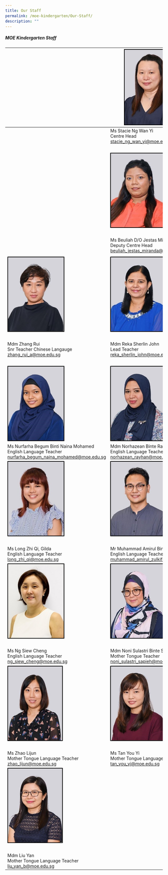 ```yaml
---
title: Our Staff
permalink: /moe-kindergarten/Our-Staff/
description: ""
---
```

##### MOE Kindergarten Staff

| | <img style="width:178px; height:236; border:2px double black" src="/images/MOE%20Kindergarten/Our%20Staff/Stacie_2.jpeg">| |
| -------- | -------- | -------- |
| | Ms Stacie Ng Wan Yi <br> Centre Head<br><a href="mailto:stacie_ng_wan_yi@moe.edu.sg" target="_blank">stacie_ng_wan_yi@moe.edu.sg</a> | | 
|  |  |  |
|  | <img style="border:2px double black; width:178px; height:236px;" src="/images/MOE%20Kindergarten/Our%20Staff/S3.jpg"> |  |
|  |  |  |
|   |  Ms Beuliah D/O Jestas Miranda <br> Deputy Centre Head <br><a href="mailto:beuliah_jestas_miranda@moe.edu.sg" target="_blank"> beuliah_jestas_miranda@moe.edu.sg</a>| |
| | |
| <img style="border:2px double black; width:178px; height:236px;" src="/images/MOE%20Kindergarten/Our%20Staff/S6.jpg"> | <img style="border:2px double black; width:178px; height:236px;" src="/images/MOE%20Kindergarten/Our%20Staff/S4.jpg"> | <img style="border:2px double black; width:178px; height:236px;" src="/images/MOE%20Kindergarten/Our%20Staff/S5.jpg"> |
|  |  |  |
| Mdm Zhang Rui <br> Snr Teacher Chinese Langauge <br><a href="mailto:zhang_rui_a@moe.edu.sg" target="_blank">zhang_rui_a@moe.edu.sg </a>|  Mdm Reka Sherlin John <br> Lead Teacher <br><a href="mailto:reka_sherlin_john@moe.edu.sg" target="_blank">reka_sherlin_john@moe.edu.sg</a> | Mdm Sarinah Binte Salleh<br> Senior Teacher English Language <br><a href="mailto:sarinah_salleh@moe.edu.sg " target="_blank">sarinah_salleh@moe.edu.sg</a>
|  |  |  |
| <img style="border:2px double black; width:178px; height:236px;" src="/images/MOE%20Kindergarten/Our%20Staff/S7.jpg"> | <img style="border:2px double black; width:178px; height:236px" src="/images/MOE%20Kindergarten/Our%20Staff/S8.jpg"> | <img style="border:2px double black; width:178px; height:236px;" src="/images/MOE%20Kindergarten/Our%20Staff/S9.jpg"> |
|  Ms Nurfarha Begum Binti Naina Mohamed <br> English Language Teacher<br> <a href="mailto:nurfarha_begum_naina_mohamed@moe.edu.sg" target="_blank">nurfarha_begum_naina_mohamed@moe.edu.sg </a>| Mdm Norhazean Binte Rayhan <br> English Language Teacher <a href="mailto:norhazean_rayhan@moe.edu.sg" target="_blank">norhazean_rayhan@moe.edu.sg</a> | Ms Kanchana D/O Syed Ibrahim <br> English Language Teacher <br><a href="mailto:kanchana_syed_ibrahim@moe.edu.sg" target="_blank">kanchana_syed_ibrahim@moe.edu.sg</a>
| <img style="border:2px double black; width:178px; height:236px;" src="/images/MOE%20Kindergarten/Our%20Staff/S10.jpg"> | <img style="border:2px double black;  width:178px; height:236px;" src="/images/MOE%20Kindergarten/Our%20Staff/S11.jpg"> | <img style="border:2px double black; width:178px; height:236px;" src="/images/MOE%20Kindergarten/Our%20Staff/S12.jpg"> |
|  |  |  |
| Ms Long Zhi Qi, Gilda </a><br> English Language Teacher <br><a href="mailto:long_zhi_qi_gilda@moe.edu.sg" target="_blank"> long_zhi_qi@moe.edu.sg </a>| Mr Muhammad Amirul Bin Zulkifle <br> English Language Teacher <br><a href="mailto:muhammad_amirul_zulkifle@moe.edu.sg" target="_blank">muhammad_amirul_zulkifle@moe.edu.sg </a>| Mr Wong Hanping Wilson <br> English Language Teacher<br><a href="mailto:wilson_wong_hanping@moe.edu.sg" target="_blank">wilson_wong_hanping@moe.edu.sg</a> |
| <img style="border:2px double black; width:178px; height:236px;" src="/images/MOE%20Kindergarten/Our%20Staff/S13.jpg"> | <img style="border:2px double black; width:173px; height:236px;" src="/images/MOE%20Kindergarten/Our%20Staff/S14.jpg"> | <img style="border:2px double black; width:173px; height:236px;" src="/images/MOE%20Kindergarten/Our%20Staff/S15.jpg"> |
|  |  |  |
|  Ms Ng Siew Cheng </a><br> English Language Teacher <br><a href="mailto:ng_siew_cheng@moe.edu.sg">ng_siew_cheng@moe.edu.sg</a>| Mdm Noni Sulastri Binte Sapieh <br> Mother Tongue Teacher<br><a href="mailto:noni_sulastri_sapieh@moe.edu.sg">noni_sulastri_sapieh@moe.edu.sg |  Mdm Zhang Yuhui<br> Mother Tonngue Language Teacher <br><a href="mailto:zhang_yuhui@moe.edu.sg" target="_blank">zhang_yuhui@moe.edu.sg</a> |
| <img style="border:2px double black; width:173px; height:236px;" src="/images/MOE%20Kindergarten/Our%20Staff/S16.jpg"> | <img style="border:2px double black; width:173px; height:236px;" src="/images/MOE%20Kindergarten/Our%20Staff/S17.jpg"> | <img style="border:2px double black; width:173px; height:236px;" src="/images/MOE%20Kindergarten/Our%20Staff/S18.jpg"> |
|  |  |  |
|  Ms Zhao Lijun<br> Mother Tongue Language Teacher <br><a href="mailto:zhao_lijun@moe.edu.sg">zhao_lijun@moe.edu.sg</a>    | Ms Tan You Yi <br> Mother Tongue Language Teacher<br><a href="mailto:atn_you_yi@moe.edu.sg">tan_you_yi@moe.edu.sg |  Ms Li Ling<br> Mother Tongue Language Teacher <br><a href="mailto:li_ling@moe.edu.sg" target="_blank">li_ling@moe.edu.sg</a> |
| <img style="border:2px double black; width:173px; height:236px" src="/images/MOE%20Kindergarten/Our%20Staff/S19.jpg"> | | 
|  |  |  |
| Mdm Liu Yan<br> Mother Tongue Language Teacher <br><a href="mailto:liu_yan_b@moe.edu.sg">liu_yan_b@moe.edu.sg </a>| |